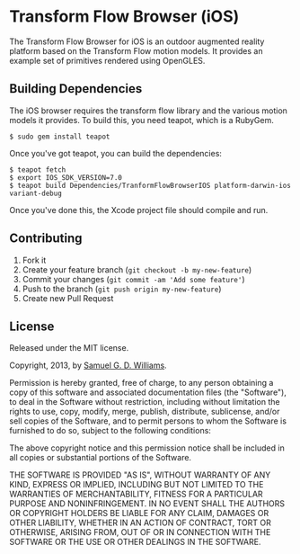 # Transform Flow Browser (iOS)

The Transform Flow Browser for iOS is an outdoor augmented reality platform based on the Transform Flow motion models. It provides an example set of primitives rendered using OpenGLES.

## Building Dependencies

The iOS browser requires the transform flow library and the various motion models it provides. To build this, you need teapot, which is a RubyGem.

	$ sudo gem install teapot

Once you've got teapot, you can build the dependencies:

	$ teapot fetch
	$ export IOS_SDK_VERSION=7.0 
	$ teapot build Dependencies/TranformFlowBrowserIOS platform-darwin-ios variant-debug

Once you've done this, the Xcode project file should compile and run.

## Contributing

1. Fork it
2. Create your feature branch (`git checkout -b my-new-feature`)
3. Commit your changes (`git commit -am 'Add some feature'`)
4. Push to the branch (`git push origin my-new-feature`)
5. Create new Pull Request

## License

Released under the MIT license.

Copyright, 2013, by [Samuel G. D. Williams](http://www.codeotaku.com/samuel-williams).

Permission is hereby granted, free of charge, to any person obtaining a copy
of this software and associated documentation files (the "Software"), to deal
in the Software without restriction, including without limitation the rights
to use, copy, modify, merge, publish, distribute, sublicense, and/or sell
copies of the Software, and to permit persons to whom the Software is
furnished to do so, subject to the following conditions:

The above copyright notice and this permission notice shall be included in
all copies or substantial portions of the Software.

THE SOFTWARE IS PROVIDED "AS IS", WITHOUT WARRANTY OF ANY KIND, EXPRESS OR
IMPLIED, INCLUDING BUT NOT LIMITED TO THE WARRANTIES OF MERCHANTABILITY,
FITNESS FOR A PARTICULAR PURPOSE AND NONINFRINGEMENT. IN NO EVENT SHALL THE
AUTHORS OR COPYRIGHT HOLDERS BE LIABLE FOR ANY CLAIM, DAMAGES OR OTHER
LIABILITY, WHETHER IN AN ACTION OF CONTRACT, TORT OR OTHERWISE, ARISING FROM,
OUT OF OR IN CONNECTION WITH THE SOFTWARE OR THE USE OR OTHER DEALINGS IN
THE SOFTWARE.
